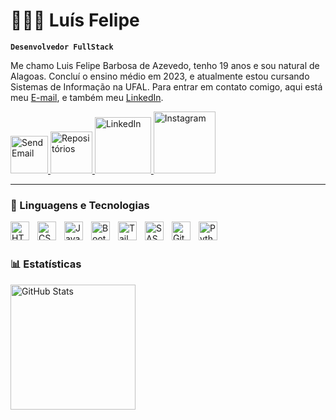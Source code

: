 # 👨🏻‍💻 Luís Felipe

**`Desenvolvedor FullStack`**

Me chamo Luis Felipe Barbosa de Azevedo, tenho 19 anos e sou natural de Alagoas. Concluí o ensino médio em 2023, e atualmente estou cursando Sistemas de Informação na UFAL. Para entrar em contato comigo, aqui está meu [E-mail](mailto:lfbarbosaaz@gmail.com), e também meu [LinkedIn](https://www.linkedin.com/in/lu%C3%ADs-felipe-13791330b/).

<p align="left">
    <a href="mailto:lfbarbosaaz@gmail.com" target="_blank">
        <img 
            alt="Send Email" 
            title="Mandar E-mail" 
            src="https://custom-icon-badges.demolab.com/badge/Mail-E61B23.svg?logo=mail"
            style="width:60px;"
        />
    </a>
    <a href="https://github.com/luisffelip?tab=repositories" target="_blank">
        <img 
            alt="Repositórios" 
            title="Repositórios" 
            src="https://custom-icon-badges.demolab.com/badge/Repo-blue.svg?logo=repo"
            style="width:67px;"
        />
    </a>
    <a href="https://www.linkedin.com/in/seu-usuario-linkedin" target="_blank">
        <img 
            alt="LinkedIn" 
            title="Meu LinkedIn" 
            src="https://custom-icon-badges.demolab.com/badge/LinkedIn-0A66C2.svg?logo=linkedin&logoColor=white"
            style="width:90px;"
        />
    </a>
    <a href="https://www.instagram.com/seu-usuario-instagram" target="_blank">
        <img 
            alt="Instagram" 
            title="Meu Instagram" 
            src="https://custom-icon-badges.demolab.com/badge/Instagram-E4405F.svg?logo=instagram&logoColor=white"
            style="width:99px;"
        />
    </a>
</p>

---

### 🤖 Linguagens e Tecnologias

<img 
    align="left" 
    alt="HTML"
    title="HTML" 
    width="30px" 
    style="padding-right: 10px;" 
    src="https://cdn.jsdelivr.net/gh/devicons/devicon@latest/icons/html5/html5-original.svg" 
/>
<img 
    align="left" 
    alt="CSS" 
    title="CSS"
    width="30px" 
    style="padding-right: 10px;" 
    src="https://cdn.jsdelivr.net/gh/devicons/devicon@latest/icons/css3/css3-original.svg" 
/>
<img 
    align="left" 
    alt="JavaScript" 
    title="JavaScript"
    width="30px" 
    style="padding-right: 10px;" 
    src="https://cdn.jsdelivr.net/gh/devicons/devicon@latest/icons/javascript/javascript-original.svg" 
/>
<!-- <img 
    align="left" 
    alt="TypeScript"
    title="TypeScript" 
    width="30px" 
    style="padding-right: 10px;" 
    src="https://cdn.jsdelivr.net/gh/devicons/devicon@latest/icons/typescript/typescript-original.svg" 
/>
<img 
    align="left" 
    alt="React"
    title="React" 
    width="30px" 
    style="padding-right: 10px;" 
    src="https://cdn.jsdelivr.net/gh/devicons/devicon@latest/icons/react/react-original.svg" 
/>
<img 
    align="left" 
    alt="Next.js" 
    title="Next.js"
    width="30px" 
    style="padding-right: 10px;" 
    src="https://cdn.jsdelivr.net/gh/devicons/devicon@latest/icons/nextjs/nextjs-original.svg" 
/> -->
<img 
    align="left" 
    alt="Bootstrap"
    title="Bootstrap" 
    width="30px" 
    style="padding-right: 10px;" 
    src="https://cdn.jsdelivr.net/gh/devicons/devicon@latest/icons/bootstrap/bootstrap-original.svg" 
/>
<img 
    align="left" 
    alt="Tailwind" 
    title="Tailwind"
    width="30px" 
    style="padding-right: 10px;" 
    src="https://cdn.jsdelivr.net/gh/devicons/devicon@latest/icons/tailwindcss/tailwindcss-original.svg" 
/>
<img 
    align="left" 
    alt="SASS" 
    title="SASS"
    width="30px" 
    style="padding-right: 10px;" 
    src="https://cdn.jsdelivr.net/gh/devicons/devicon@latest/icons/sass/sass-original.svg" 
/>
<!-- <img 
    align="left" 
    alt="PHP" 
    title="PHP"
    width="30px" 
    style="padding-right: 10px;" 
    src="https://cdn.jsdelivr.net/gh/devicons/devicon@latest/icons/php/php-original.svg" 
/>
<img 
    align="left" 
    alt="Laravel" 
    title="Laravel"
    width="30px" 
    style="padding-right: 10px;" 
    src="https://cdn.jsdelivr.net/gh/devicons/devicon@latest/icons/laravel/laravel-original.svg" 
/>
<img 
    align="left" 
    alt="JQuery" 
    title="JQuery"
    width="30px" 
    style="padding-right: 10px;" 
    src="https://cdn.jsdelivr.net/gh/devicons/devicon@latest/icons/jquery/jquery-original.svg" 
/> -->
<img 
    align="left" 
    alt="Git" 
    title="Git"
    width="30px" 
    style="padding-right: 10px;" 
    src="https://cdn.jsdelivr.net/gh/devicons/devicon@latest/icons/git/git-original.svg" 
/>
<img 
    align="left" 
    alt="Python" 
    title="Python"
    width="30px" 
    style="padding-right: 10px;" 
    src="https://cdn.jsdelivr.net/gh/devicons/devicon@latest/icons/python/python-original.svg" 
/>

<br/>
<br/>

### 📊 Estatísticas

<!-- <p>
  <img 
    align="left" 
    alt="GitHub Stats" 
    height="200" 
    style="padding-right: 10px;" 
    src="https://github-readme-stats.vercel.app/api?username=luisffelip&show_icons=true&theme=tokyonight&include_all_commits=true&locale=pt-br" 
  /> -->

<img 
      align="left" 
      alt="GitHub Stats" 
      height="200" 
      src="https://github-readme-stats.vercel.app/api/top-langs/?username=luisffelip&theme=tokyonight&layout=compact&custom_title=Tecnologias&langs_count=9" 
  />

</p>
